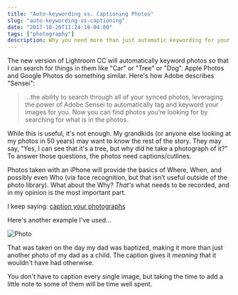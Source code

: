 ```yaml
---
title: "Auto-keywording vs. Captioning Photos"
slug: "auto-keywording-vs-captioning"
date: "2017-10-20T11:24:19-04:00"
tags: ["photography"]
description: Why you need more than just automatic keywording for your photos
---
```


The new version of Lightroom CC will automatically keyword photos so that I can search for things in them like "Car" or "Tree" or "Dog". Apple Photos and Google Photos do something similar. Here's how Adobe describes "Sensei":

> ...the ability to search through all of your synced photos, leveraging the power of Adobe Sensei to automatically tag and keyword your images for you. Now you can find photos you’re looking for by searching for what is in the photos.

While this is useful, it's not enough. My grandkids (or anyone else looking at my photos in 50 years) may want to know the rest of the story. They may say, "Yes, I can see that it's a tree, but why did he take a photograph of it?" To answer those questions, the photos need captions/cutlines.

Photos taken with an iPhone will provide the basics of Where, When, and possibly even Who (via face recognition, but that isn't useful outside of the photo library). What about the Why? _That's_ what needs to be recorded, and in my opinion is the most important part.

I keep saying: [caption your photographs](/2017/caption-your-photos/)

Here's another example I've used...

![Photo](/img/2016/ron-baptized-1941.jpg)

That was taken on the day my dad was baptized, making it more than just another photo of my dad as a child. The caption gives it _meaning_ that it wouldn't have had otherwise.

You don't have to caption every single image, but taking the time to add a little note to some of them will be time well spent.
